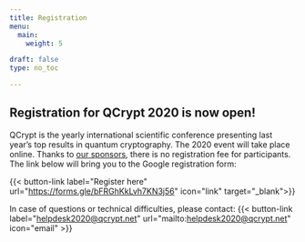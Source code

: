 ```yaml
---
title: Registration
menu:
  main:
    weight: 5

draft: false
type: no_toc

---
```


## Registration for QCrypt 2020 is now open!
QCrypt is the yearly international scientific conference presenting last year’s top results in quantum cryptography. The 2020 event will take place online. Thanks to <a href="/partners" target="_blank">our sponsors</a>, there is no registration fee for participants. The link below will bring you to the Google registration form:

{{< button-link label="Register here" url="https://forms.gle/bFRGhKkLvh7KN3j56" icon="link" target="_blank">}}

In case of questions or technical difficulties, please contact: {{< button-link label="helpdesk2020@qcrypt.net" url="mailto:helpdesk2020@qcrypt.net" icon="email" >}}
